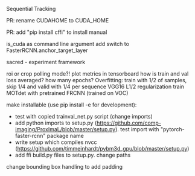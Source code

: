 Sequential Tracking

PR: rename CUDAHOME to CUDA_HOME

PR: add "pip install cffi" to install manual

is_cuda as command line argument
    add switch to FasterRCNN.anchor_target_layer

sacred - experiment framework


roi or crop polling mode?!
plot metrics in tensorboard
how is train and val loss averaged?
how many epochs?
Overfitting:
    train with 1/2 of samples, skip 1/4 and valid with 1/4 per sequence
    VGG16
    L1/2 regularization
    train MOTdet with pretrained FRCNN (trained on VOC)

make installable (use pip install -e for development):
- test with copied trainval_net.py script (change imports)
- add python imports to setup.py (https://github.com/comp-imaging/ProxImaL/blob/master/setup.py). test import with "pytorch-faster-rcnn" package name
- write setup which compiles nvcc (https://github.com/timmeinhardt/pybm3d_gpu/blob/master/setup.py)
- add ffi build.py files to setup.py. change paths

change bounding box handling to add padding